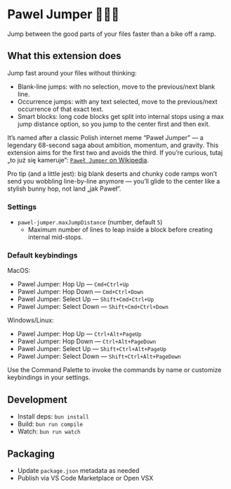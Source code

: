 # Pawel Jumper 🚴‍♂️💨

Jump between the good parts of your files faster than a bike off a ramp.

## What this extension does

Jump fast around your files without thinking:

- Blank-line jumps: with no selection, move to the previous/next blank line.
- Occurrence jumps: with any text selected, move to the previous/next occurrence of that exact text.
- Smart blocks: long code blocks get split into internal stops using a max jump distance option, so you jump to the center first and then exit.

It’s named after a classic Polish internet meme “Paweł Jumper” — a legendary 68-second saga about ambition, momentum, and gravity. This extension aims for the first two and avoids the third. If you’re curious, tutaj „to już się kameruje”: [`Paweł Jumper` on Wikipedia](https://pl.wikipedia.org/wiki/Pawe%C5%82_Jumper).

Pro tip (and a little jest): big blank deserts and chunky code ramps won’t send you wobbling line-by-line anymore — you’ll glide to the center like a stylish bunny hop, not land „jak Paweł”.

### Settings

- `pawel-jumper.maxJumpDistance` (number, default `5`)
  - Maximum number of lines to leap inside a block before creating internal mid-stops.

### Default keybindings

MacOS:

- Pawel Jumper: Hop Up — `Cmd+Ctrl+Up`
- Pawel Jumper: Hop Down — `Cmd+Ctrl+Down`
- Pawel Jumper: Select Up — `Shift+Cmd+Ctrl+Up`
- Pawel Jumper: Select Down — `Shift+Cmd+Ctrl+Down`

Windows/Linux:

- Pawel Jumper: Hop Up — `Ctrl+Alt+PageUp`
- Pawel Jumper: Hop Down — `Ctrl+Alt+PageDown`
- Pawel Jumper: Select Up — `Shift+Ctrl+Alt+PageUp`
- Pawel Jumper: Select Down — `Shift+Ctrl+Alt+PageDown`

Use the Command Palette to invoke the commands by name or customize keybindings in your settings.

## Development

- Install deps: `bun install`
- Build: `bun run compile`
- Watch: `bun run watch`

## Packaging

- Update `package.json` metadata as needed
- Publish via VS Code Marketplace or Open VSX
